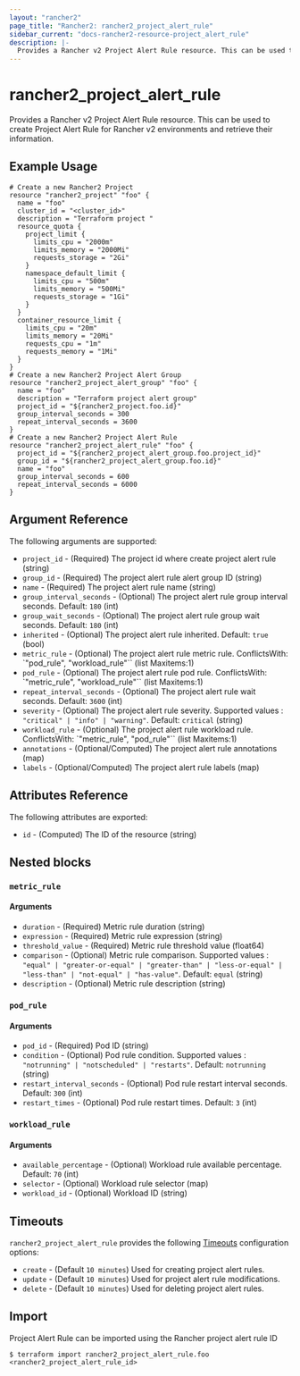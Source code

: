 ```yaml
---
layout: "rancher2"
page_title: "Rancher2: rancher2_project_alert_rule"
sidebar_current: "docs-rancher2-resource-project_alert_rule"
description: |-
  Provides a Rancher v2 Project Alert Rule resource. This can be used to create Project Alert Rule for Rancher v2 environments and retrieve their information.
---
```


# rancher2\_project\_alert\_rule

Provides a Rancher v2 Project Alert Rule resource. This can be used to create Project Alert Rule for Rancher v2 environments and retrieve their information.

## Example Usage

```hcl
# Create a new Rancher2 Project
resource "rancher2_project" "foo" {
  name = "foo"
  cluster_id = "<cluster_id>"
  description = "Terraform project "
  resource_quota {
    project_limit {
      limits_cpu = "2000m"
      limits_memory = "2000Mi"
      requests_storage = "2Gi"
    }
    namespace_default_limit {
      limits_cpu = "500m"
      limits_memory = "500Mi"
      requests_storage = "1Gi"
    }
  }
  container_resource_limit {
    limits_cpu = "20m"
    limits_memory = "20Mi"
    requests_cpu = "1m"
    requests_memory = "1Mi"
  }
}
# Create a new Rancher2 Project Alert Group
resource "rancher2_project_alert_group" "foo" {
  name = "foo"
  description = "Terraform project alert group"
  project_id = "${rancher2_project.foo.id}"
  group_interval_seconds = 300
  repeat_interval_seconds = 3600
}
# Create a new Rancher2 Project Alert Rule
resource "rancher2_project_alert_rule" "foo" {
  project_id = "${rancher2_project_alert_group.foo.project_id}"
  group_id = "${rancher2_project_alert_group.foo.id}"
  name = "foo"
  group_interval_seconds = 600
  repeat_interval_seconds = 6000
}
```

## Argument Reference

The following arguments are supported:

* `project_id` - (Required) The project id where create project alert rule (string)
* `group_id` - (Required) The project alert rule alert group ID (string)
* `name` - (Required) The project alert rule name (string)
* `group_interval_seconds` - (Optional) The project alert rule group interval seconds. Default: `180` (int)
* `group_wait_seconds` - (Optional) The project alert rule group wait seconds. Default: `180` (int)
* `inherited` - (Optional) The project alert rule inherited. Default: `true` (bool)
* `metric_rule` - (Optional) The project alert rule metric rule. ConflictsWith: `"pod_rule", "workload_rule"`` (list Maxitems:1)
* `pod_rule` - (Optional) The project alert rule pod rule. ConflictsWith: `"metric_rule", "workload_rule"`` (list Maxitems:1)
* `repeat_interval_seconds` - (Optional) The project alert rule wait seconds. Default: `3600` (int)
* `severity` - (Optional) The project alert rule severity. Supported values : `"critical" | "info" | "warning"`. Default: `critical` (string)
* `workload_rule` - (Optional) The project alert rule workload rule. ConflictsWith: `"metric_rule", "pod_rule"`` (list Maxitems:1)
* `annotations` - (Optional/Computed) The project alert rule annotations (map)
* `labels` - (Optional/Computed) The project alert rule labels (map)


## Attributes Reference

The following attributes are exported:

* `id` - (Computed) The ID of the resource (string)

## Nested blocks

### `metric_rule`

#### Arguments

* `duration` - (Required) Metric rule duration (string)
* `expression` - (Required) Metric rule expression (string)
* `threshold_value` - (Required) Metric rule threshold value (float64)
* `comparison` - (Optional) Metric rule comparison. Supported values : `"equal" | "greater-or-equal" | "greater-than" | "less-or-equal" | "less-than" | "not-equal" | "has-value"`. Default: `equal`  (string)
* `description` - (Optional) Metric rule description (string)

### `pod_rule`

#### Arguments

* `pod_id` - (Required) Pod ID (string)
* `condition` - (Optional) Pod rule condition. Supported values : `"notrunning" | "notscheduled" | "restarts"`. Default: `notrunning` (string)
* `restart_interval_seconds` - (Optional) Pod rule restart interval seconds. Default: `300` (int)
* `restart_times` - (Optional) Pod rule restart times. Default: `3`  (int)

### `workload_rule`

#### Arguments

* `available_percentage` - (Optional) Workload rule available percentage. Default: `70` (int)
* `selector` - (Optional) Workload rule selector (map)
* `workload_id` - (Optional) Workload ID (string)

## Timeouts

`rancher2_project_alert_rule` provides the following
[Timeouts](https://www.terraform.io/docs/configuration/resources.html#operation-timeouts) configuration options:

- `create` - (Default `10 minutes`) Used for creating project alert rules.
- `update` - (Default `10 minutes`) Used for project alert rule modifications.
- `delete` - (Default `10 minutes`) Used for deleting project alert rules.

## Import

Project Alert Rule can be imported using the Rancher project alert rule ID

```
$ terraform import rancher2_project_alert_rule.foo <rancher2_project_alert_rule_id>
```
